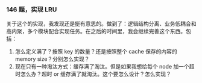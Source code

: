 ### 146 题，实现 LRU

关于这个的实现，我发现还是挺有意思的。做到了：逻辑结构分离、业务低耦合和高内聚，多个模块配合实现任务。在之后的时间里，我会继续完善这个东西。包括：

1. 怎么定义满了？按照 key 的数量？还是按照整个 cache 保存的内容的 memory size？分别怎么实现？
2. 现在只有一种淘汰方式：缓存满了淘汰。但是如果我想给每个 node 加一个超时怎么办？超时 or 缓存满了就淘汰。这个要怎么设计？怎么实现？

